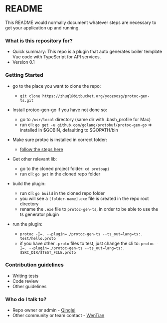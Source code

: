 # README #

This README would normally document whatever steps are necessary to get your application up and running.

### What is this repository for? ###

* Quick summary: This repo is a plugin that auto generates boiler template Vue code with TypeScript for API services.
* Version 0.1

### Getting Started ###

* go to the place you want to clone the repo: 
    * `git clone https://zhuql@bitbucket.org/yoozoosg/protoc-gen-ts.git`

* Install protoc-gen-go if you have not done so:
    * go to `/usr/local` directory (same dir with .bash_profile for Mac)
    * run cli: `go get -u github.com/golang/protobuf/protoc-gen-go` => installed in $GOBIN, defaulting to $GOPATH/bin

* Make sure protoc is installed in correct folder: 
    * [follow the steps here](http://google.github.io/proto-lens/installing-protoc.html)

* Get other relevant lib:
    * go to the cloned project folder: `cd protoapi`
    * run cli: `go get` in the cloned repo folder

* build the plugin: 
    * run cli: `go build` in the cloned repo folder
    * you will see a `[folder-name].exe` file is created in the repo root directory
    * rename the `.exe` file to `protoc-gen-ts`, in order to be able to use the ts generator plugin

* run the plugin:
    * `protoc -I=. --plugin=./protoc-gen-ts --ts_out=lang=ts:. test/hello.proto`
    * if you have other `.proto` files to test, just change the cli to: `protoc -I=. --plugin=./protoc-gen-ts --ts_out=lang=ts:. $SRC_DIR/$TEST_FILE.proto`


### Contribution guidelines ###

* Writing tests
* Code review
* Other guidelines

### Who do I talk to? ###

* Repo owner or admin - [Qinglei](ZHUQL@YOOZOO.COM)
* Other community or team contact - [WenTian](WengW@yoozoo.com)